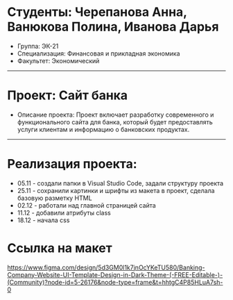 # Студенты: Черепанова Анна, Ванюкова Полина, Иванова Дарья
- Группа: ЭК-21
- Специализация: Финансовая и прикладная экономика
- Факультет: Экономический
---
# Проект: Сайт банка  
- Описание проекта: Проект включает разработку современного и функционального сайта для банка, который будет предоставлять услуги клиентам и информацию о банковских продуктах.
---
# Реализация проекта:
- 05.11 - создали папки в Visual Studio Code, задали структуру проекта
- 25.11 - сохранили картинки и шрифты из макета в проект, сделала базовую разметку HTML
- 02.12 - работали над главной страницей сайта
- 11.12 - добавили атрибуты class
- 18.12 - начала css
# Ссылка на макет 
https://www.figma.com/design/5d3GM0l1k7jnOcYKeTU580/Banking-Company-Website-UI-Template-Design-in-Dark-Theme-(-FREE-Editable-)-(Community)?node-id=5-26176&node-type=frame&t=hhtgC4P85HLuA7sh-0